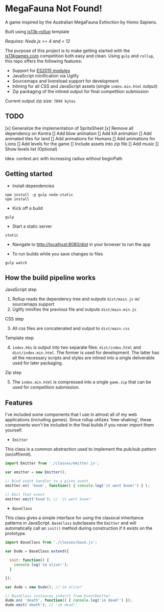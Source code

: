 # MegaFauna Not Found!

A game inspired by the Australian MegaFauna Extinction by Homo Sapiens.

Built using [js13k-rollup](https://github.com/spmurrayzzz/js13k-rollup/) template

*Requires: Node.js >= 4 and < 12*

The purpose of this project is to make getting started with the [js13kgames.com](http://js13kgames.com) competition both easy
and clean. Using `gulp` and `rollup`, this repo offers the following features:

- Support for [ES2015 modules](http://exploringjs.com/es6/ch_modules.html)
- JavaScript minification via Uglify
- Sourcemaps and livereload support for development
- Inlining for all CSS and JavaScript assets (single `index.min.html` output)
- Zip packaging of the inlined output for final competition submission

Current output zip size: `7099 bytes`

## TODO

[x] Generalize the implementation of SpriteSheet
[x] Remove all dependency on Kontra
[] Add blow animation
[] Add kill animation
[] Add animated tiles for land
[] Add animations for Humans
[] Add animations for Lions
[] Add levels for the game
[] Include assets into zip file
[] Add music
[] Show levels list (Optional)


Idea: context.arc with increasing radius without beginPath

## Getting started

- Install dependencies

```
npm install -g gulp node-static
npm install
```

- Kick off a build

```
gulp
```

- Start a static server

```
static
```

- Navigate to [http://localhost:8080/dist](http://localhost:8080/dist) in your browser to run the app

- To run builds while you save changes to files

```
gulp watch
```

## How the build pipeline works

JavaScript step

1. Rollup reads the dependency tree and outputs `dist/main.js` w/ sourcemaps support
2. Uglify minifies the previous file and outputs `dist/main.min.js`

CSS step

3. All css files are concatenated and output to `dist/main.css`

Template step

4. `index.hbs` is output into two separate files: `dist/index.html` and `dist/index.min.html`. The former is used for development. The latter has all the necessary scripts and styles are inlined into a single deliverable used for later packaging.

Zip step

5. The `index.min.html` is compressed into a single `game.zip` that can be used for competition submission.

## Features

I've included some components that I use in almost all of my web applications (including games). Since rollup utilizes 'tree-shaking', these components won't be included in the final builds if you never import them yourself.

- `Emitter`

This class is a common abstraction used to implement the pub/sub pattern (on/off/emit).

```js
import Emitter from './classes/emitter.js';

var emitter = new Emitter();

// Bind event handler to a given event
emitter.on( 'boom', function() { console.log('it went boom!') } );

// Emit that event
emitter.emit('boom'); // 'it went boom!'

```

- `BaseClass`

This class gives a simple interface for using the classical inheritance patterns in JavaScript. `BaseClass` subclasses the `Emitter` and will automatically call an `init()` method during construction if it exists on the prototype.

```js
import BaseClass from './classes/base.js';

var Dude = BaseClass.extend({

  init: function() {
    console.log('im alive!');
  }

});

var dude = new Dude(); //'im alive!'

// BaseClass instances inherit from EventEmitter
dude.on( 'death', function() { console.log('im dead!') });
dude.emit('death'); // 'im dead!'

```
